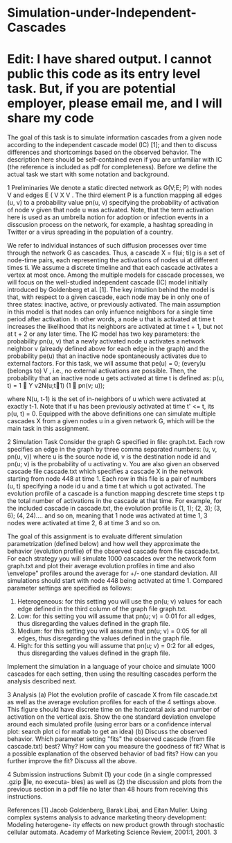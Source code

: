 # Simulation-under-Independent-Cascades


# Edit: I have shared output. I cannot public this code as its entry level task. But, if you are potential employer, please email me, and I will share my code


The goal of this task is to simulate information cascades from a given node according to the independent cascade model (IC) [1]; and then to discuss differences and shortcomings based on the observed behavior. The description here should be self-contained  even if you are unfamiliar with IC (the reference is included as pdf for completeness). Before we define the actual task we start with some notation and background.

1 Preliminaries
We denote a static directed network as G(V;E; P) with nodes V and edges E ( V X V . The third element P is a function mapping all edges (u, v) to a probability value pn(u, v) specifying the probability of activation of node v given that node u was activated. Note, that the term activation here is used as an umbrella notion for adoption or infection events in a disscusion process on the network, for example, a hashtag spreading in Twitter or a virus spreading in the population of a country. 

We refer to individual instances of such diffusion processes over time through the network G as cascades. Thus, a cascade X = f(ui; ti)g is a set of node-time pairs, each representing the activations of nodes ui at different times ti. We assume a discrete timeline and that each cascade activates a vertex at most once. Among the multiple models for cascade processes, we will focus on the well-studied independent cascade (IC) model initially introduced by Goldenberg et al. [1]. The key intuition behind the model is that, with respect to a given cascade, each node may be in only one of three states: inactive, active, or previously activated. The main assumption in this model is that nodes can only infuence neighbors for a single time period after activation. In other words, a node u that is activated at time t increases the likelihood that its neighbors are activated at time t + 1, but not at t + 2 or any later time.
The IC model has two key parameters: the probability pn(u, v) that a newly activated node u activates a network neighbor v (already defined above for each edge in the graph) and the probability pe(u) that an inactive node spontaneously activates due to external factors. For this task, we will assume that pe(u) = 0;  (every)u (belongs to) V , i.e., no external activations are possible. Then, the probability that an inactive node u gets activated at time t is defined as:
p(u, t) = 1 􀀀 Y  v2N(u;t􀀀1) (1 􀀀 pn(v; u));

where N(u, t-1) is the set of in-neighbors of u which were activated at exactly t-1. Note that if u has been previously activated at time t' <= t, its p(u, t) = 0.
Equipped with the above definitions one can simulate multiple cascades X from a given nodes u in a given network G, which will be the main task in this assignment.


2 Simulation Task
Consider the graph G specified in file: graph.txt. Each row specifies an edge in the graph by three comma separated numbers: (u, v, pn(u, v)) where u is the source node id, v is the destination node id and pn(u; v) is the probability of u activating v. You are also given an observed cascade file cascade.txt which specifies a cascade X in the network starting from node 448 at time 1. Each
row in this file is a pair of numbers (u, t) specifying a node id u and a time t at which u got activated.
The evolution profile of a cascade is a function mapping descrete time steps t tp the total number of activations in the cascade at that time. For example, for the included cascade in cascade.txt, the evolution profile is (1, 1); (2, 3); (3, 6); (4, 24).... and so on, meaning that 1 node was activated at time 1, 3 nodes were activated at time 2, 6 at time 3 and so on.


The goal of this assignment is to evaluate different simulation parametrization (defined below) and how well they approximate the behavior (evolution profile) of the observed cascade from file cascade.txt. For each strategy you will simulate 1000 cascades over the network form graph.txt and plot their average evolution profiles in time and also \envelope" profiles around the average for
+/- one standard deviation. All simulations should start with node 448 being activated at time 1.
Compared parameter settings are specified as follows:

1. Heterogeneous: for this setting you will use the pn(u; v) values for each edge defined in the third column of the graph file graph.txt.
2. Low: for this setting you will assume that pn(u; v) = 0:01 for all edges, thus disregarding the values defined in the graph file.
3. Medium: for this setting you will assume that pn(u; v) = 0:05 for all edges, thus disregarding the values defined in the graph file.
4. High: for this setting you will assume that pn(u; v) = 0:2 for all edges, thus disregarding the values defined in the graph file.


Implement the simulation in a language of your choice and simulate 1000 cascades for each setting, then using the resulting cascades
perform the analysis described next.

3 Analysis
(a) Plot the evolution profile of cascade X from file cascade.txt as well as the average evolution profiles for each of the 4 settings above. This figure should have discrete time on the horizontal axis and number of activation on the vertical axis. Show the one standard deviation envelope around each simulated profile (using error bars or a confidence interval plot: search plot ci for matlab to get
an idea) 
(b) Discuss the observed behavior. Which parameter setting "fits" the observed cascade (from file cascade.txt) best? Why? How can you measure the goodness of fit? What is a possible explanation of the observed behavior of bad fits?
How can you further improve the fit? Discuss all the above.


4 Submission instructions
Submit (1) your code (in a single compressed .gzip le, no executa-
bles) as well as (2) the discussion and plots from the previous section
in a pdf file  no later than 48 hours from
receiving this instructions. 

References
[1] Jacob Goldenberg, Barak Libai, and Eitan Muller. Using complex systems
analysis to advance marketing theory development: Modeling heterogene-
ity effects on new product growth through stochastic cellular automata.
Academy of Marketing Science Review, 2001:1, 2001.
3
 

